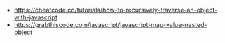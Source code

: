 - https://cheatcode.co/tutorials/how-to-recursively-traverse-an-object-with-javascript
- https://grabthiscode.com/javascript/javascript-map-value-nested-object